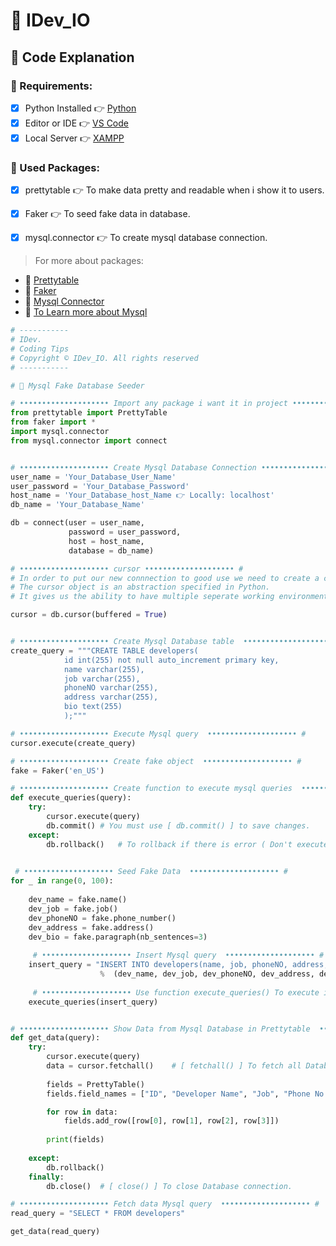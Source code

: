 # 📌 **IDev_IO**


## 📍 Code Explanation

### 📍 Requirements:
- [x] Python Installed	👉	[Python](https://www.python.org)
- [x] Editor or IDE	👉	[VS Code](https://code.visualstudio.com)
- [x] Local Server	👉	[XAMPP](https://www.apachefriends.org/index.html)

### 📍 Used Packages:
- [x] prettytable	👉	To make data pretty and readable when i show it to users.
- [x] Faker		👉	To seed fake data in database.
- [x] mysql.connector	👉	To create mysql database connection.



> For more about packages:
- 🔗 [Prettytable](https://github.com/jazzband/prettytable)
- 🔗 [Faker](https://faker.readthedocs.io/en/master)
- 🔗 [Mysql Connector](https://github.com/mysql/mysql-connector-python)
- 🔗 [To Learn more about Mysql](https://dev.mysql.com)




```python
# -----------
# IDev.
# Coding Tips
# Copyright © IDev_IO. All rights reserved
# -----------

# 📌 Mysql Fake Database Seeder

# •••••••••••••••••••• Import any package i want it in project •••••••••••••••••••• #
from prettytable import PrettyTable
from faker import *              
import mysql.connector
from mysql.connector import connect


# •••••••••••••••••••• Create Mysql Database Connection •••••••••••••••••••• #
user_name = 'Your_Database_User_Name'
user_password = 'Your_Database_Password'
host_name = 'Your_Database_host_Name 👉 Locally: localhost'
db_name = 'Your_Database_Name'

db = connect(user = user_name, 
             password = user_password, 
             host = host_name, 
             database = db_name)

# •••••••••••••••••••• cursor •••••••••••••••••••• #
# In order to put our new connnection to good use we need to create a cursor object. 
# The cursor object is an abstraction specified in Python.
# It gives us the ability to have multiple seperate working environments through the same connection to the database.

cursor = db.cursor(buffered = True)


# •••••••••••••••••••• Create Mysql Database table  •••••••••••••••••••• #
create_query = """CREATE TABLE developers( 
            id int(255) not null auto_increment primary key, 
            name varchar(255), 
            job varchar(255),
            phoneNO varchar(255),
            address varchar(255),
            bio text(255)
            );"""

# •••••••••••••••••••• Execute Mysql query  •••••••••••••••••••• #
cursor.execute(create_query)

# •••••••••••••••••••• Create fake object  •••••••••••••••••••• #
fake = Faker('en_US')

# •••••••••••••••••••• Create function to execute mysql queries  •••••••••••••••••••• #
def execute_queries(query):
    try:
        cursor.execute(query)
        db.commit()	# You must use [ db.commit() ] to save changes.
    except:
        db.rollback()	# To rollback if there is error ( Don't execute query)

 
 # •••••••••••••••••••• Seed Fake Data  •••••••••••••••••••• #
for _ in range(0, 100):
    
    dev_name = fake.name()
    dev_job = fake.job()
    dev_phoneNO = fake.phone_number()
    dev_address = fake.address()
    dev_bio = fake.paragraph(nb_sentences=3)
    
     # •••••••••••••••••••• Insert Mysql query  •••••••••••••••••••• #
    insert_query = "INSERT INTO developers(name, job, phoneNO, address, bio) VALUES ('%s', '%s', '%s', '%s', '%s')"\
                    %  (dev_name, dev_job, dev_phoneNO, dev_address, dev_bio)
    
     # •••••••••••••••••••• Use function execute_queries() To execute insert query  •••••••••••••••••••• #
    execute_queries(insert_query)


# •••••••••••••••••••• Show Data from Mysql Database in Prettytable  •••••••••••••••••••• #
def get_data(query):
    try:
        cursor.execute(query)
        data = cursor.fetchall()	# [ fetchall() ] To fetch all Database rows.
        
        fields = PrettyTable()
        fields.field_names = ["ID", "Developer Name", "Job", "Phone No."]

        for row in data:
            fields.add_row([row[0], row[1], row[2], row[3]])
        
        print(fields)
            
    except:
        db.rollback()
    finally:
        db.close()	# [ close() ] To close Database connection.

# •••••••••••••••••••• Fetch data Mysql query  •••••••••••••••••••• #
read_query = "SELECT * FROM developers"

get_data(read_query)
